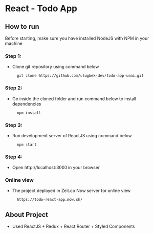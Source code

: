 React - Todo App
======================

## How to run

Before starting, make sure you have installed NodeJS with NPM in your machine


### Step 1:
    
- Clone git repository using command below
    
        git clone https://github.com/ulugbek-dev/todo-app-umai.git

### Step 2:

- Go inside the cloned folder and run command below to install dependencies

        npm install

### Step 3:

- Run development server of ReactJS using command below

        npm start

### Step 4:

- Open http://localhost:3000 in your browser


### Online view

- The project deployed in Zeit.co Now server for online view

        https://todo-react-app.now.sh/
        

## About Project

- Used ReactJS + Redux + React Router + Styled Components
